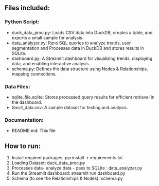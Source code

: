 ## Files included:

### Python Script:
- duck_data_proc.py: Loads CSV data into DuckDB, creates a table, and exports
  a small sample for analysis.
- data_analyzer.py: Runs SQL queries to analyze trends, user segmentation and
  Processes data in DuckDB and stores results in SQLite.
- dashboard.py: A Streamlit dashboard for visualizing trends, displaying data,
  and enabling interactive analysis.
- schema.py: Defines the data structure using Nodes & Relationships, mapping connections.
### Data Files:
- sqlite_file.sqlite: Stores processed query results for efficient retrieval in the dashboard.
- Small_data.csv: A sample dataset for testing and analysis.
### Documentation:
- README.md: This file

## How to run:
1. Install required packages: pip install -r requirements.txt
2. Loading Dataset: duck_data_proc.py
3. Processes data- analyze data - pass to SQLite : data_analyzer.py
4. Run the Streamlit dashboard: streamlit run dashboard.py
5. Schema (to see the Relationships & Nodes): schema.py
 
